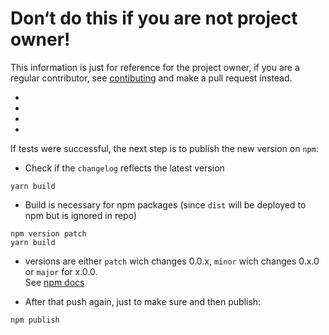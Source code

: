 
# Don‘t do this if you are not project owner!

This information is just for reference for the project owner,
if you are a regular contributor, see [contibuting](../CONTRIBUTING.md) and make a pull request instead.

-
-
-
-


If tests were successful, the next step is to publish the new version on `npm`:

- Check if the `changelog` reflects the latest version

```
yarn build
```
- Build is necessary for npm packages (since `dist` will be deployed to npm but is ignored in repo)

```
npm version patch
yarn build
```
- versions are either `patch` wich changes 0.0.x, `minor` wich changes 0.x.0 or `major` for x.0.0.  
  See [npm docs](https://docs.npmjs.com/getting-started/publishing-npm-packages)  

- After that push again, just to make sure and then publish:
```
npm publish
```

